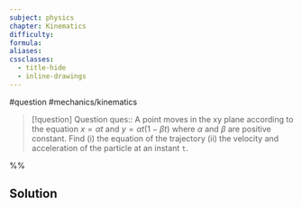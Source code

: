 ```yaml
---
subject: physics
chapter: Kinematics
difficulty: 
formula: 
aliases: 
cssclasses:
  - title-hide
  - inline-drawings
---
```

#question #mechanics/kinematics 

> [!question] Question 
> ques:: A point moves in the xy plane according to the equation $x =\alpha t$ and $y = \alpha t(1 - \beta t)$ where $\alpha$ and $\beta$ are positive constant. Find (i) the equation of the trajectory (ii) the velocity and acceleration of the particle at an instant `t`.

%%
## Solution

